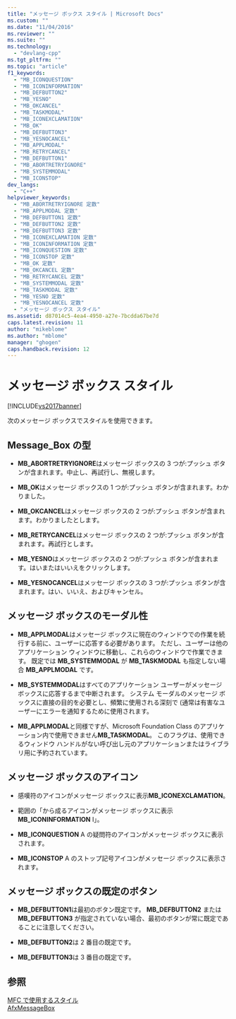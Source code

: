 ```yaml
---
title: "メッセージ ボックス スタイル | Microsoft Docs"
ms.custom: ""
ms.date: "11/04/2016"
ms.reviewer: ""
ms.suite: ""
ms.technology: 
  - "devlang-cpp"
ms.tgt_pltfrm: ""
ms.topic: "article"
f1_keywords: 
  - "MB_ICONQUESTION"
  - "MB_ICONINFORMATION"
  - "MB_DEFBUTTON2"
  - "MB_YESNO"
  - "MB_OKCANCEL"
  - "MB_TASKMODAL"
  - "MB_ICONEXCLAMATION"
  - "MB_OK"
  - "MB_DEFBUTTON3"
  - "MB_YESNOCANCEL"
  - "MB_APPLMODAL"
  - "MB_RETRYCANCEL"
  - "MB_DEFBUTTON1"
  - "MB_ABORTRETRYIGNORE"
  - "MB_SYSTEMMODAL"
  - "MB_ICONSTOP"
dev_langs: 
  - "C++"
helpviewer_keywords: 
  - "MB_ABORTRETRYIGNORE 定数"
  - "MB_APPLMODAL 定数"
  - "MB_DEFBUTTON1 定数"
  - "MB_DEFBUTTON2 定数"
  - "MB_DEFBUTTON3 定数"
  - "MB_ICONEXCLAMATION 定数"
  - "MB_ICONINFORMATION 定数"
  - "MB_ICONQUESTION 定数"
  - "MB_ICONSTOP 定数"
  - "MB_OK 定数"
  - "MB_OKCANCEL 定数"
  - "MB_RETRYCANCEL 定数"
  - "MB_SYSTEMMODAL 定数"
  - "MB_TASKMODAL 定数"
  - "MB_YESNO 定数"
  - "MB_YESNOCANCEL 定数"
  - "メッセージ ボックス スタイル"
ms.assetid: d87014c5-4ea4-4950-a27e-7bcdda67be7d
caps.latest.revision: 11
author: "mikeblome"
ms.author: "mblome"
manager: "ghogen"
caps.handback.revision: 12
---
```

# メッセージ ボックス スタイル
[!INCLUDE[vs2017banner](../../assembler/inline/includes/vs2017banner.md)]

次のメッセージ ボックスでスタイルを使用できます。  
  
## Message\_Box の型  
  
-   **MB\_ABORTRETRYIGNORE**はメッセージ ボックスの 3 つが:プッシュ ボタンが含まれます。中止し、再試行し、無視します。  
  
-   **MB\_OK**はメッセージ ボックスの 1 つが:プッシュ ボタンが含まれます。わかりました。  
  
-   **MB\_OKCANCEL**はメッセージ ボックスの 2 つが:プッシュ ボタンが含まれます。わかりましたとします。  
  
-   **MB\_RETRYCANCEL**はメッセージ ボックスの 2 つが:プッシュ ボタンが含まれます。再試行とします。  
  
-   **MB\_YESNO**はメッセージ ボックスの 2 つが:プッシュ ボタンが含まれます。はいまたはいいえをクリックします。  
  
-   **MB\_YESNOCANCEL**はメッセージ ボックスの 3 つが:プッシュ ボタンが含まれます。はい、いいえ、およびキャンセル。  
  
## メッセージ ボックスのモーダル性  
  
-   **MB\_APPLMODAL**はメッセージ ボックスに現在のウィンドウでの作業を続行する前に、ユーザーに応答する必要があります。  ただし、ユーザーは他のアプリケーション ウィンドウに移動し、これらのウィンドウで作業できます。  既定では **MB\_SYSTEMMODAL** が **MB\_TASKMODAL** も指定しない場合 **MB\_APPLMODAL** です。  
  
-   **MB\_SYSTEMMODAL**はすべてのアプリケーション ユーザーがメッセージ ボックスに応答するまで中断されます。  システム モーダルのメッセージ ボックスに直接の目的を必要とし、頻繁に使用される深刻で \(通常は有害なユーザーにエラーを通知するために使用されます。  
  
-   **MB\_APPLMODAL**と同様ですが、Microsoft Foundation Class のアプリケーション内で使用できません**MB\_TASKMODAL**。  このフラグは、使用できるウィンドウ ハンドルがない呼び出し元のアプリケーションまたはライブラリ用に予約されています。  
  
## メッセージ ボックスのアイコン  
  
-   感嘆符のアイコンがメッセージ ボックスに表示**MB\_ICONEXCLAMATION**。  
  
-   範囲の「から成るアイコンがメッセージ ボックスに表示**MB\_ICONINFORMATION** I」。  
  
-   **MB\_ICONQUESTION** A の疑問符のアイコンがメッセージ ボックスに表示されます。  
  
-   **MB\_ICONSTOP** A のストップ記号アイコンがメッセージ ボックスに表示されます。  
  
## メッセージ ボックスの既定のボタン  
  
-   **MB\_DEFBUTTON1**は最初のボタン既定です。  **MB\_DEFBUTTON2** または **MB\_DEFBUTTON3** が指定されていない場合、最初のボタンが常に既定であることに注意してください。  
  
-   **MB\_DEFBUTTON2**は 2 番目の既定です。  
  
-   **MB\_DEFBUTTON3**は 3 番目の既定です。  
  
## 参照  
 [MFC で使用するスタイル](../../mfc/reference/styles-used-by-mfc.md)   
 [AfxMessageBox](../Topic/AfxMessageBox.md)